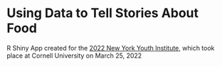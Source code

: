 # Using Data to Tell Stories About Food 
R Shiny App created for the [2022 New York Youth Institute](https://cals.cornell.edu/global-development/new-york-youth-institute), which took place at Cornell University on March 25, 2022
